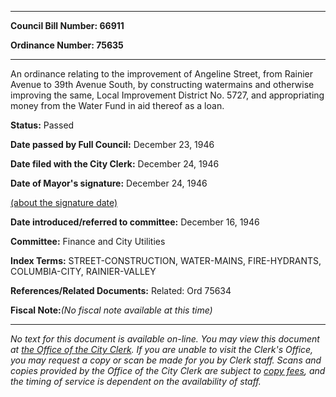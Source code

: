 

********

**Council Bill Number: 66911**
   
**Ordinance Number: 75635**
********

 An ordinance relating to the improvement of Angeline Street, from Rainier Avenue to 39th Avenue South, by constructing watermains and otherwise improving the same, Local Improvement District No. 5727, and appropriating money from the Water Fund in aid thereof as a loan.

**Status:** Passed
   
**Date passed by Full Council:** December 23, 1946
   
**Date filed with the City Clerk:** December 24, 1946
   
**Date of Mayor's signature:** December 24, 1946
   
[(about the signature date)](/~public/approvaldate.htm)
   
   
   
**Date introduced/referred to committee:** December 16, 1946
   
**Committee:** Finance and City Utilities
   
   
**Index Terms:** STREET-CONSTRUCTION, WATER-MAINS, FIRE-HYDRANTS, COLUMBIA-CITY, RAINIER-VALLEY

**References/Related Documents:** Related: Ord 75634

**Fiscal Note:**_(No fiscal note available at this time)_
********

_No text for this document is available on-line. You may view this document at [the Office of the City Clerk](http://www.seattle.gov/leg/clerk/contactUs.htm). If you are unable to visit the Clerk's Office, you may request a copy or scan be made for you by Clerk staff. Scans and copies provided by the Office of the City Clerk are subject to [copy fees](http://clerk.seattle.gov/~public/clerkfees.htm), and the timing of service is dependent on the availability of staff._

